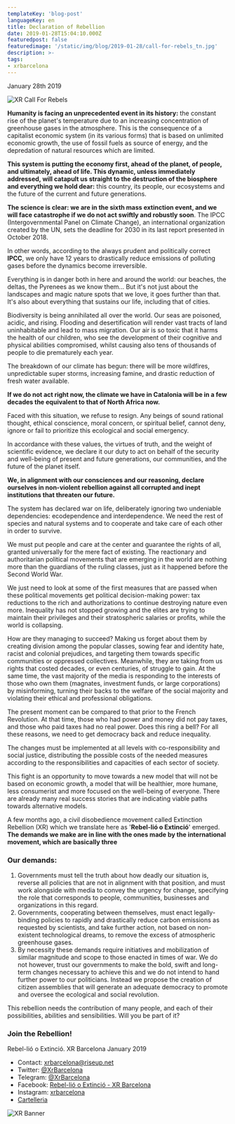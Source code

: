 ```yaml
---
templateKey: 'blog-post'
languageKey: en
title: Declaration of Rebellion
date: 2019-01-28T15:04:10.000Z
featuredpost: false
featuredimage: '/static/img/blog/2019-01-28/call-for-rebels_tn.jpg'
description: >-
tags:
- xrbarcelona
---
```


January 28th 2019

![XR Call For Rebels](/img/blog/2019-01-28/call-for-rebels.png)

**Humanity is facing an unprecedented event in its history:** the constant rise of the planet's temperature due to an increasing concentration of greenhouse gases in the atmosphere. This is the consequence of a capitalist economic system (in its various forms) that is based on unlimited economic growth, the use of fossil fuels as source of energy, and the depredation of natural resources which are limited.

**This system is putting the economy first, ahead of the planet, of people, and ultimately, ahead of life. This dynamic, unless immediately addressed, will catapult us straight to the destruction of the biosphere and everything we hold dear:** this country, its people, our ecosystems and the future of the current and future generations.

**The science is clear: we are in the sixth mass extinction event, and we will face catastrophe if we do not act swiftly and robustly soon**. The IPCC (Intergovernmental Panel on Climate Change), an international organization created by the UN, sets the deadline for 2030 in its last report presented in October 2018.

In other words, according to the always prudent and politically correct **IPCC**, we only have 12 years to drastically reduce emissions of polluting gases before the dynamics become irreversible.

Everything is in danger both in here and around the world: our beaches, the deltas, the Pyrenees as we know them... But it's not just about the landscapes and magic nature spots that we love, it goes further than that. It's also about everything that sustains our life, including that of cities.

Biodiversity is being annihilated all over the world. Our seas are poisoned, acidic, and rising. Flooding and desertification will render vast tracts of land uninhabitable and lead to mass migration. Our air is so toxic that it harms the health of our children, who see the development of their cognitive and physical abilities compromised, whilst causing also tens of thousands of people to die prematurely each year.

The breakdown of our climate has begun: there will be more wildfires, unpredictable super storms, increasing famine, and drastic reduction of fresh water available.

**If we do not act right now, the climate we have in Catalonia will be in a few decades the equivalent to that of North Africa now.**

Faced with this situation, we refuse to resign. Any beings of sound rational thought, ethical conscience, moral concern, or spiritual belief, cannot deny, ignore or fail to prioritize this ecological and social emergency.

In accordance with these values, the virtues of truth, and the weight of scientific evidence, we declare it our duty to act on behalf of the security and well-being of present and future generations, our communities, and the future of the planet itself.

**We, in alignment with our consciences and our reasoning, declare ourselves in non-violent rebellion against all corrupted and inept institutions that threaten our future.**

The system has declared war on life, deliberately ignoring two undeniable dependencies: ecodependence and interdependence. We need the rest of species and natural systems and to cooperate and take care of each other in order to survive.

We must put people and care at the center and guarantee the rights of all, granted universally for the mere fact of existing. The reactionary and authoritarian political movements that are emerging in the world are nothing more than the guardians of the ruling classes, just as it happened before the Second World War.

We just need to look at some of the first measures that are passed when these political movements get political decision-making power: tax reductions to the rich and authorizations to continue destroying nature even more. Inequality has not stopped growing and the elites are trying to maintain their privileges and their stratospheric salaries or profits, while the world is collapsing.

How are they managing to succeed? Making us forget about them by creating division among the popular classes, sowing fear and identity hate, racist and colonial prejudices, and targeting them towards specific communities or oppressed collectives. Meanwhile, they are taking from us rights that costed decades, or even centuries, of struggle to gain. At the same time, the vast majority of the media is responding to the interests of those who own them (magnates, investment funds, or large corporations) by misinforming, turning their backs to the welfare of the social majority and violating their ethical and professional obligations.

The present moment can be compared to that prior to the French Revolution. At that time, those who had power and money did not pay taxes, and those who paid taxes had no real power. Does this ring a bell? For all these reasons, we need to get democracy back and reduce inequality.

The changes must be implemented at all levels with co-responsibility and social justice, distributing the possible costs of the needed measures according to the responsibilities and capacities of each sector of society.

This fight is an opportunity to move towards a new model that will not be based on economic growth, a model that will be healthier, more humane, less consumerist and more focused on the well-being of everyone. There are already many real success stories that are indicating viable paths towards alternative models.

A few months ago, a civil disobedience movement called Extinction Rebellion (XR) which we translate here as '**Rebel-lió o Extinció**' emerged. **The demands we make are in line with the ones made by the international movement, which are basically three**

### Our demands:

1.  Governments must tell the truth about how deadly our situation is, reverse all policies that are not in alignment with that position, and must work alongside with media to convey the urgency for change, specifying the role that corresponds to people, communities, businesses and organizations in this regard.
2.  Governments, cooperating between themselves, must enact legally-binding policies to rapidly and drastically reduce carbon emissions as requested by scientists, and take further action, not based on non-existent technological dreams, to remove the excess of atmospheric greenhouse gases.
3.  By necessity these demands require initiatives and mobilization of similar magnitude and scope to those enacted in times of war. We do not however, trust our governments to make the bold, swift and long-term changes necessary to achieve this and we do not intend to hand further power to our politicians. Instead we propose the creation of citizen assemblies that will generate an adequate democracy to promote and oversee the ecological and social revolution.

This rebellion needs the contribution of many people, and each of their possibilities, abilities and sensibilities. Will you be part of it?

### Join the Rebellion!

Rebel-lió o Extinció. XR Barcelona January 2019

-   Contact: <xrbarcelona@riseup.net>
-   Twitter: [@XrBarcelona](https://twitter.com/XrBarcelona)
-   Telegram: [@XrBarcelona](https://t.me/XRBarcelona)
-   Facebook: [Rebel-lió o Extinció - XR Barcelona](https://m.facebook.com/Rebelli%C3%B3-o-Extinci%C3%B3-XR-Barcelona-294755854501544/)
-   Instagram: [xrbarcelona](https://www.instagram.com/xrbarcelona/)
-   [Cartelleria](https://telegra.ph/Cartelleria-03-06)


![XR Banner](/img/blog/common/xr-banner.jpg)
